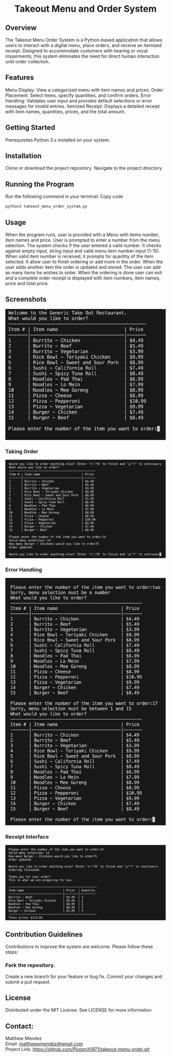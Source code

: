 

<h1 style="text-align: center">Takeout Menu and Order System</h1>

##  Overview

The Takeout Menu Order System is a Python-based application that allows users to interact with a digital menu, place orders, and receive an itemized receipt. Designed to accommodate customers with hearing or vocal impairments, this system eliminates the need for direct human interaction until order collection.

## Features
Menu Display: View a categorized menu with item names and prices.
Order Placement: Select items, specify quantities, and confirm orders.
Error Handling: Validates user input and provides default selections or error messages for invalid entries.
Itemized Receipt: Displays a detailed receipt with item names, quantities, prices, and the total amount.

## Getting Started
Prerequisites
Python 3.x installed on your system.
## Installation
Clone or download the project repository.
Navigate to the project directory.
## Running the Program
Run the following command in your terminal:
Copy code
```bash
python3 takeout_menu_order_system.py
```
## Usage
When the program runs, user is provided with a Menu with items number, item names and price.
User is prompted to enter a number from the menu selection. The system checks if the user entered a vaild number. It checks against empty input, string input and valid menu item number input (1-15). 
When valid item number is received, it prompts for quantity of the item selected. It allow user to finish ordering or add more in the order. When the user adds another item the order is updated and stored. The user can add as many items he wishes to order. When the ordering is done user can exit and a complete order receipt is displayed with item numbers, item names, price and total price.

## Screenshots
![Menu Interface](screenshots/takeout-menu.png)
### Taking Order
![Update Order](screenshots/updated-order.png)

### Error Handling
![Error Handling](screenshots/error-handling.png)

### Receipt Interface
![Receipt Interface](screenshots/takeout-order-receipt.png)


## Contribution Guidelines
Contributions to improve the system are welcome. Please follow these steps:

### Fork the repository.
Create a new branch for your feature or bug fix.
Commit your changes and submit a pull request.
## License
Distributed under the MIT License. See LICENSE for more information.
## Contact:
Matthew Mendez   
Email: matthewpmendez@gmail.com<br>
Project Link: https://github.com/Plutarch1971/takeout-menu-order.git



